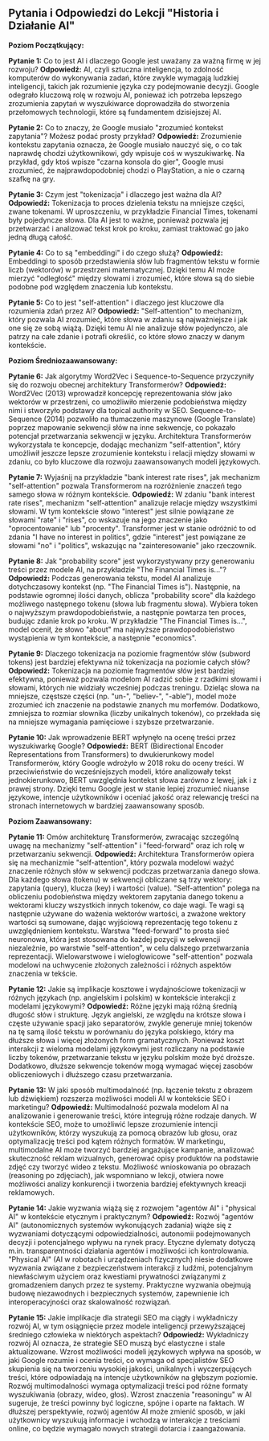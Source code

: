 ## Pytania i Odpowiedzi do Lekcji "Historia i Działanie AI"

**Poziom Początkujący:**

**Pytanie 1:** Co to jest AI i dlaczego Google jest uważany za ważną firmę w jej rozwoju?
**Odpowiedź:** AI, czyli sztuczna inteligencja, to zdolność komputerów do wykonywania zadań, które zwykle wymagają ludzkiej inteligencji, takich jak rozumienie języka czy podejmowanie decyzji. Google odegrało kluczową rolę w rozwoju AI, ponieważ ich potrzeba lepszego zrozumienia zapytań w wyszukiwarce doprowadziła do stworzenia przełomowych technologii, które są fundamentem dzisiejszej AI.

**Pytanie 2:** Co to znaczy, że Google musiało "zrozumieć kontekst zapytania"? Możesz podać prosty przykład?
**Odpowiedź:** Zrozumienie kontekstu zapytania oznacza, że Google musiało nauczyć się, o co tak naprawdę chodzi użytkownikowi, gdy wpisuje coś w wyszukiwarkę. Na przykład, gdy ktoś wpisze "czarna konsola do gier", Google musi zrozumieć, że najprawdopodobniej chodzi o PlayStation, a nie o czarną szafkę na gry.

**Pytanie 3:** Czym jest "tokenizacja" i dlaczego jest ważna dla AI?
**Odpowiedź:** Tokenizacja to proces dzielenia tekstu na mniejsze części, zwane tokenami. W uproszczeniu, w przykładzie Financial Times, tokenami były pojedyncze słowa. Dla AI jest to ważne, ponieważ pozwala jej przetwarzać i analizować tekst krok po kroku, zamiast traktować go jako jedną długą całość.

**Pytanie 4:** Co to są "embeddingi" i do czego służą?
**Odpowiedź:** Embeddingi to sposób przedstawienia słów lub fragmentów tekstu w formie liczb (wektorów) w przestrzeni matematycznej. Dzięki temu AI może mierzyć "odległość" między słowami i zrozumieć, które słowa są do siebie podobne pod względem znaczenia lub kontekstu.

**Pytanie 5:** Co to jest "self-attention" i dlaczego jest kluczowe dla rozumienia zdań przez AI?
**Odpowiedź:** "Self-attention" to mechanizm, który pozwala AI zrozumieć, które słowa w zdaniu są najważniejsze i jak one się ze sobą wiążą. Dzięki temu AI nie analizuje słów pojedynczo, ale patrzy na całe zdanie i potrafi określić, co które słowo znaczy w danym kontekście.

**Poziom Średniozaawansowany:**

**Pytanie 6:** Jak algorytmy Word2Vec i Sequence-to-Sequence przyczyniły się do rozwoju obecnej architektury Transformerów?
**Odpowiedź:** Word2Vec (2013) wprowadził koncepcję reprezentowania słów jako wektorów w przestrzeni, co umożliwiło mierzenie podobieństwa między nimi i stworzyło podstawy dla topical authority w SEO. Sequence-to-Sequence (2014) pozwoliło na tłumaczenie maszynowe (Google Translate) poprzez mapowanie sekwencji słów na inne sekwencje, co pokazało potencjał przetwarzania sekwencji w języku. Architektura Transformerów wykorzystała te koncepcje, dodając mechanizm "self-attention", który umożliwił jeszcze lepsze zrozumienie kontekstu i relacji między słowami w zdaniu, co było kluczowe dla rozwoju zaawansowanych modeli językowych.

**Pytanie 7:** Wyjaśnij na przykładzie "bank interest rate rises", jak mechanizm "self-attention" pozwala Transformerom na rozróżnienie znaczeń tego samego słowa w różnym kontekście.
**Odpowiedź:** W zdaniu "bank interest rate rises", mechanizm "self-attention" analizuje relacje między wszystkimi słowami. W tym kontekście słowo "interest" jest silnie powiązane ze słowami "rate" i "rises", co wskazuje na jego znaczenie jako "oprocentowanie" lub "procenty". Transformer jest w stanie odróżnić to od zdania "I have no interest in politics", gdzie "interest" jest powiązane ze słowami "no" i "politics", wskazując na "zainteresowanie" jako rzeczownik.

**Pytanie 8:** Jak "probability score" jest wykorzystywany przy generowaniu treści przez modele AI, na przykładzie "The Financial Times is..."?
**Odpowiedź:** Podczas generowania tekstu, model AI analizuje dotychczasowy kontekst (np. "The Financial Times is"). Następnie, na podstawie ogromnej ilości danych, oblicza "probability score" dla każdego możliwego następnego tokenu (słowa lub fragmentu słowa). Wybiera token o najwyższym prawdopodobieństwie, a następnie powtarza ten proces, budując zdanie krok po kroku. W przykładzie "The Financial Times is...", model ocenił, że słowo "about" ma najwyższe prawdopodobieństwo wystąpienia w tym kontekście, a następnie "economics".

**Pytanie 9:** Dlaczego tokenizacja na poziomie fragmentów słów (subword tokens) jest bardziej efektywna niż tokenizacja na poziomie całych słów?
**Odpowiedź:** Tokenizacja na poziomie fragmentów słów jest bardziej efektywna, ponieważ pozwala modelom AI radzić sobie z rzadkimi słowami i słowami, których nie widziały wcześniej podczas treningu. Dzieląc słowa na mniejsze, częstsze części (np. "un-", "believ-", "-able"), model może zrozumieć ich znaczenie na podstawie znanych mu morfemów. Dodatkowo, zmniejsza to rozmiar słownika (liczby unikalnych tokenów), co przekłada się na mniejsze wymagania pamięciowe i szybsze przetwarzanie.

**Pytanie 10:** Jak wprowadzenie BERT wpłynęło na ocenę treści przez wyszukiwarkę Google?
**Odpowiedź:** BERT (Bidirectional Encoder Representations from Transformers) to dwukierunkowy model Transformerów, który Google wdrożyło w 2018 roku do oceny treści. W przeciwieństwie do wcześniejszych modeli, które analizowały tekst jednokierunkowo, BERT uwzględnia kontekst słowa zarówno z lewej, jak i z prawej strony. Dzięki temu Google jest w stanie lepiej zrozumieć niuanse językowe, intencje użytkowników i oceniać jakość oraz relewancję treści na stronach internetowych w bardziej zaawansowany sposób.

**Poziom Zaawansowany:**

**Pytanie 11:** Omów architekturę Transformerów, zwracając szczególną uwagę na mechanizmy "self-attention" i "feed-forward" oraz ich rolę w przetwarzaniu sekwencji.
**Odpowiedź:** Architektura Transformerów opiera się na mechanizmie "self-attention", który pozwala modelowi ważyć znaczenie różnych słów w sekwencji podczas przetwarzania danego słowa. Dla każdego słowa (tokenu) w sekwencji obliczane są trzy wektory: zapytania (query), klucza (key) i wartości (value). "Self-attention" polega na obliczeniu podobieństwa między wektorem zapytania danego tokenu a wektorami kluczy wszystkich innych tokenów, co daje wagi. Te wagi są następnie używane do ważenia wektorów wartości, a zważone wektory wartości są sumowane, dając wyjściową reprezentację tego tokenu z uwzględnieniem kontekstu. Warstwa "feed-forward" to prosta sieć neuronowa, która jest stosowana do każdej pozycji w sekwencji niezależnie, po warstwie "self-attention", w celu dalszego przetwarzania reprezentacji. Wielowarstwowe i wielogłowicowe "self-attention" pozwala modelowi na uchwycenie złożonych zależności i różnych aspektów znaczenia w tekście.

**Pytanie 12:** Jakie są implikacje kosztowe i wydajnościowe tokenizacji w różnych językach (np. angielskim i polskim) w kontekście interakcji z modelami językowymi?
**Odpowiedź:** Różne języki mają różną średnią długość słów i strukturę. Język angielski, ze względu na krótsze słowa i częste używanie spacji jako separatorów, zwykle generuje mniej tokenów na tę samą ilość tekstu w porównaniu do języka polskiego, który ma dłuższe słowa i więcej złożonych form gramatycznych. Ponieważ koszt interakcji z wieloma modelami językowymi jest rozliczany na podstawie liczby tokenów, przetwarzanie tekstu w języku polskim może być droższe. Dodatkowo, dłuższe sekwencje tokenów mogą wymagać więcej zasobów obliczeniowych i dłuższego czasu przetwarzania.

**Pytanie 13:** W jaki sposób multimodalność (np. łączenie tekstu z obrazem lub dźwiękiem) rozszerza możliwości modeli AI w kontekście SEO i marketingu?
**Odpowiedź:** Multimodalność pozwala modelom AI na analizowanie i generowanie treści, które integrują różne rodzaje danych. W kontekście SEO, może to umożliwić lepsze zrozumienie intencji użytkowników, którzy wyszukują za pomocą obrazów lub głosu, oraz optymalizację treści pod kątem różnych formatów. W marketingu, multimodalne AI może tworzyć bardziej angażujące kampanie, analizować skuteczność reklam wizualnych, generować opisy produktów na podstawie zdjęć czy tworzyć wideo z tekstu. Możliwość wnioskowania po obrazach (reasoning po zdjęciach), jak wspomniano w lekcji, otwiera nowe możliwości analizy konkurencji i tworzenia bardziej efektywnych kreacji reklamowych.

**Pytanie 14:** Jakie wyzwania wiążą się z rozwojem "agentów AI" i "physical AI" w kontekście etycznym i praktycznym?
**Odpowiedź:** Rozwój "agentów AI" (autonomicznych systemów wykonujących zadania) wiąże się z wyzwaniami dotyczącymi odpowiedzialności, autonomii podejmowanych decyzji i potencjalnego wpływu na rynek pracy. Etyczne dylematy dotyczą m.in. transparentności działania agentów i możliwości ich kontrolowania. "Physical AI" (AI w robotach i urządzeniach fizycznych) niesie dodatkowe wyzwania związane z bezpieczeństwem interakcji z ludźmi, potencjalnym niewłaściwym użyciem oraz kwestiami prywatności związanymi z gromadzeniem danych przez te systemy. Praktyczne wyzwania obejmują budowę niezawodnych i bezpiecznych systemów, zapewnienie ich interoperacyjności oraz skalowalność rozwiązań.

**Pytanie 15:** Jakie implikacje dla strategii SEO ma ciągły i wykładniczy rozwój AI, w tym osiągnięcie przez modele inteligencji przewyższającej średniego człowieka w niektórych aspektach?
**Odpowiedź:** Wykładniczy rozwój AI oznacza, że strategie SEO muszą być elastyczne i stale aktualizowane. Wzrost możliwości modeli językowych wpływa na sposób, w jaki Google rozumie i ocenia treści, co wymaga od specjalistów SEO skupienia się na tworzeniu wysokiej jakości, unikalnych i wyczerpujących treści, które odpowiadają na intencje użytkowników na głębszym poziomie. Rozwój multimodalności wymaga optymalizacji treści pod różne formaty wyszukiwania (obrazy, wideo, głos). Wzrost znaczenia "reasoningu" w AI sugeruje, że treści powinny być logiczne, spójne i oparte na faktach. W dłuższej perspektywie, rozwój agentów AI może zmienić sposób, w jaki użytkownicy wyszukują informacje i wchodzą w interakcje z treściami online, co będzie wymagało nowych strategii dotarcia i zaangażowania. 